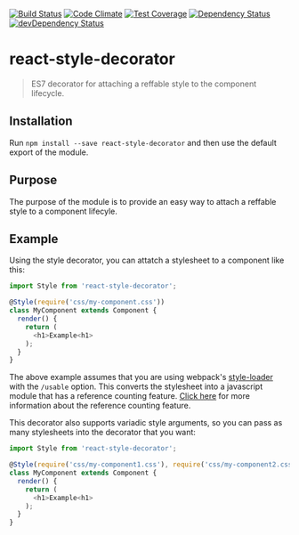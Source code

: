 [![Build Status](http://img.shields.io/travis/RoviSys/react-style-decorator.svg?style=flat)](https://travis-ci.org/RoviSys/react-style-decorator)
[![Code Climate](https://codeclimate.com/github/RoviSys/react-style-decorator/badges/gpa.svg)](https://codeclimate.com/github/RoviSys/react-style-decorator)
[![Test Coverage](https://codeclimate.com/github/RoviSys/react-style-decorator/badges/coverage.svg)](https://codeclimate.com/github/RoviSys/react-style-decorator)
[![Dependency Status](https://david-dm.org/RoviSys/react-style-decorator.svg)](https://david-dm.org/RoviSys/react-style-decorator)
[![devDependency Status](https://david-dm.org/RoviSys/react-style-decorator/dev-status.svg)](https://david-dm.org/RoviSys/react-style-decorator#info=devDependencies)

# react-style-decorator

 > ES7 decorator for attaching a reffable style to the component lifecycle.

## Installation

Run `npm install --save react-style-decorator` and then use the default export of the module.

## Purpose

The purpose of the module is to provide an easy way to attach a reffable style to a component lifecyle.

## Example 
 
Using the style decorator, you can attatch a stylesheet to a component like this:

```javascript
import Style from 'react-style-decorator';

@Style(require('css/my-component.css'))
class MyComponent extends Component {
  render() {
    return (
      <h1>Example<h1>
    );
  }
}
```

The above example assumes that you are using webpack's [style-loader](https://github.com/webpack/style-loader) with the `/usable` option. This converts the stylesheet into a javascript module that has a reference counting feature. [Click here](https://github.com/webpack/style-loader#reference-counted-api) for more information about the reference counting feature.

This decorator also supports variadic style arguments, so you can pass as many stylesheets into the decorator that you want:

```javascript
import Style from 'react-style-decorator';

@Style(require('css/my-component1.css'), require('css/my-component2.css'), require('css/my-component3.css'))
class MyComponent extends Component {
  render() {
    return (
      <h1>Example<h1>
    );
  }
}
```